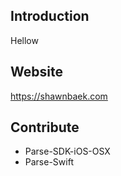 ## Introduction
Hellow

## Website
https://shawnbaek.com

## Contribute
- Parse-SDK-iOS-OSX
- Parse-Swift
